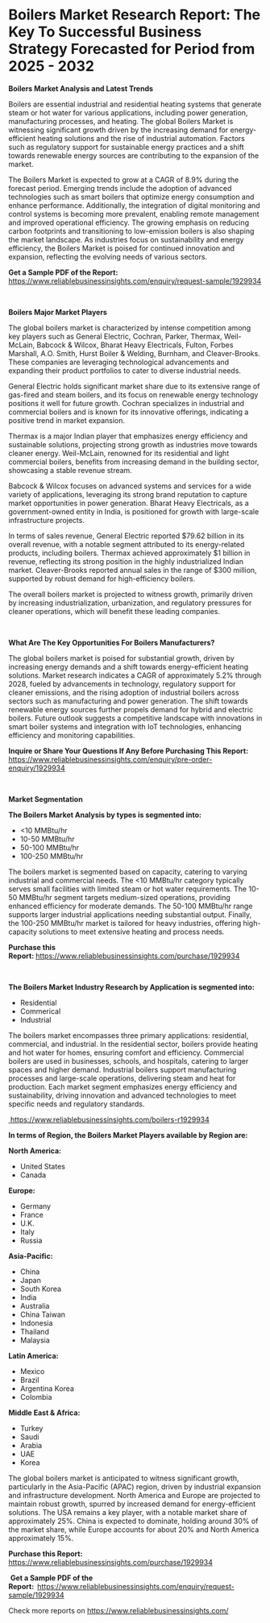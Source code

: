<p><h1>Boilers Market Research Report: The Key To Successful Business Strategy Forecasted for Period from 2025 - 2032</h1></p><p><strong>Boilers Market Analysis and Latest Trends</strong></p>
<p><p>Boilers are essential industrial and residential heating systems that generate steam or hot water for various applications, including power generation, manufacturing processes, and heating. The global Boilers Market is witnessing significant growth driven by the increasing demand for energy-efficient heating solutions and the rise of industrial automation. Factors such as regulatory support for sustainable energy practices and a shift towards renewable energy sources are contributing to the expansion of the market.</p><p>The Boilers Market is expected to grow at a CAGR of 8.9% during the forecast period. Emerging trends include the adoption of advanced technologies such as smart boilers that optimize energy consumption and enhance performance. Additionally, the integration of digital monitoring and control systems is becoming more prevalent, enabling remote management and improved operational efficiency. The growing emphasis on reducing carbon footprints and transitioning to low-emission boilers is also shaping the market landscape. As industries focus on sustainability and energy efficiency, the Boilers Market is poised for continued innovation and expansion, reflecting the evolving needs of various sectors.</p></p>
<p><strong>Get a Sample PDF of the Report:&nbsp;</strong> <a href="https://www.reliablebusinessinsights.com/enquiry/request-sample/1929934?utm_campaign=1847&utm_medium=2&utm_source=Github&utm_content=ia&utm_term=16012025&utm_id=boilers">https://www.reliablebusinessinsights.com/enquiry/request-sample/1929934</a></p>
<p>&nbsp;</p>
<p><strong>Boilers Major Market Players</strong></p>
<p><p>The global boilers market is characterized by intense competition among key players such as General Electric, Cochran, Parker, Thermax, Weil-McLain, Babcock & Wilcox, Bharat Heavy Electricals, Fulton, Forbes Marshall, A.O. Smith, Hurst Boiler & Welding, Burnham, and Cleaver-Brooks. These companies are leveraging technological advancements and expanding their product portfolios to cater to diverse industrial needs.</p><p>General Electric holds significant market share due to its extensive range of gas-fired and steam boilers, and its focus on renewable energy technology positions it well for future growth. Cochran specializes in industrial and commercial boilers and is known for its innovative offerings, indicating a positive trend in market expansion.</p><p>Thermax is a major Indian player that emphasizes energy efficiency and sustainable solutions, projecting strong growth as industries move towards cleaner energy. Weil-McLain, renowned for its residential and light commercial boilers, benefits from increasing demand in the building sector, showcasing a stable revenue stream.</p><p>Babcock & Wilcox focuses on advanced systems and services for a wide variety of applications, leveraging its strong brand reputation to capture market opportunities in power generation. Bharat Heavy Electricals, as a government-owned entity in India, is positioned for growth with large-scale infrastructure projects.</p><p>In terms of sales revenue, General Electric reported $79.62 billion in its overall revenue, with a notable segment attributed to its energy-related products, including boilers. Thermax achieved approximately $1 billion in revenue, reflecting its strong position in the highly industrialized Indian market. Cleaver-Brooks reported annual sales in the range of $300 million, supported by robust demand for high-efficiency boilers.</p><p>The overall boilers market is projected to witness growth, primarily driven by increasing industrialization, urbanization, and regulatory pressures for cleaner operations, which will benefit these leading companies.</p></p>
<p>&nbsp;</p>
<p><strong>What Are The Key Opportunities For Boilers Manufacturers?</strong></p>
<p><p>The global boilers market is poised for substantial growth, driven by increasing energy demands and a shift towards energy-efficient heating solutions. Market research indicates a CAGR of approximately 5.2% through 2028, fueled by advancements in technology, regulatory support for cleaner emissions, and the rising adoption of industrial boilers across sectors such as manufacturing and power generation. The shift towards renewable energy sources further propels demand for hybrid and electric boilers. Future outlook suggests a competitive landscape with innovations in smart boiler systems and integration with IoT technologies, enhancing efficiency and monitoring capabilities.</p></p>
<p><strong>Inquire or Share Your Questions If Any Before Purchasing This Report:</strong> <a href="https://www.reliablebusinessinsights.com/enquiry/pre-order-enquiry/1929934?utm_campaign=1847&utm_medium=2&utm_source=Github&utm_content=ia&utm_term=16012025&utm_id=boilers">https://www.reliablebusinessinsights.com/enquiry/pre-order-enquiry/1929934</a></p>
<p>&nbsp;</p>
<p><strong>Market Segmentation</strong></p>
<p><strong>The Boilers Market Analysis by types is segmented into:</strong></p>
<p><ul><li><10 MMBtu/hr</li><li>10-50 MMBtu/hr</li><li>50-100 MMBtu/hr</li><li>100-250 MMBtu/hr</li></ul></p>
<p><p>The boilers market is segmented based on capacity, catering to varying industrial and commercial needs. The <10 MMBtu/hr category typically serves small facilities with limited steam or hot water requirements. The 10-50 MMBtu/hr segment targets medium-sized operations, providing enhanced efficiency for moderate demands. The 50-100 MMBtu/hr range supports larger industrial applications needing substantial output. Finally, the 100-250 MMBtu/hr market is tailored for heavy industries, offering high-capacity solutions to meet extensive heating and process needs.</p></p>
<p><strong>Purchase this Report:&nbsp;</strong><a href="https://www.reliablebusinessinsights.com/purchase/1929934?utm_campaign=1847&utm_medium=2&utm_source=Github&utm_content=ia&utm_term=16012025&utm_id=boilers">https://www.reliablebusinessinsights.com/purchase/1929934</a></p>
<p>&nbsp;</p>
<p><strong>The Boilers Market Industry Research by Application is segmented into:</strong></p>
<p><ul><li>Residential</li><li>Commerical</li><li>Industrial</li></ul></p>
<p><p>The boilers market encompasses three primary applications: residential, commercial, and industrial. In the residential sector, boilers provide heating and hot water for homes, ensuring comfort and efficiency. Commercial boilers are used in businesses, schools, and hospitals, catering to larger spaces and higher demand. Industrial boilers support manufacturing processes and large-scale operations, delivering steam and heat for production. Each market segment emphasizes energy efficiency and sustainability, driving innovation and advanced technologies to meet specific needs and regulatory standards.</p></p>
<p><a href="https://www.reliablebusinessinsights.com/boilers-r1929934?utm_campaign=1847&utm_medium=2&utm_source=Github&utm_content=ia&utm_term=16012025&utm_id=boilers">&nbsp;https://www.reliablebusinessinsights.com/boilers-r1929934</a></p>
<p><strong>In terms of Region, the Boilers Market Players available by Region are:</strong></p>
<p>
    <p> <strong> North America: </strong>
        <ul>
            <li>United States</li>
            <li>Canada</li>
        </ul>
        </p> 
    <p> <strong> Europe: </strong>
        <ul>
            <li>Germany</li>
            <li>France</li>
            <li>U.K.</li>
            <li>Italy</li>
            <li>Russia</li>
        </ul>
        </p> 
    <p> <strong> Asia-Pacific: </strong>
        <ul>
            <li>China</li>
            <li>Japan</li>
            <li>South Korea</li>
            <li>India</li>
            <li>Australia</li>
            <li>China Taiwan</li>
            <li>Indonesia</li>
            <li>Thailand</li>
            <li>Malaysia</li>
        </ul>
        </p> 
    <p> <strong> Latin America: </strong>
        <ul>
            <li>Mexico</li>
            <li>Brazil</li>
            <li>Argentina Korea</li>
            <li>Colombia</li>
        </ul>
        </p> 
    <p> <strong> Middle East & Africa: </strong>
        <ul>
            <li>Turkey</li>
            <li>Saudi</li>
            <li>Arabia</li>
            <li>UAE</li>
            <li>Korea</li>
        </ul>
    </p>
    </p>
<p><p>The global boilers market is anticipated to witness significant growth, particularly in the Asia-Pacific (APAC) region, driven by industrial expansion and infrastructure development. North America and Europe are projected to maintain robust growth, spurred by increased demand for energy-efficient solutions. The USA remains a key player, with a notable market share of approximately 25%. China is expected to dominate, holding around 30% of the market share, while Europe accounts for about 20% and North America approximately 15%.</p></p>
<p><strong>Purchase this Report: </strong><a href="https://www.reliablebusinessinsights.com/purchase/1929934?utm_campaign=1847&utm_medium=2&utm_source=Github&utm_content=ia&utm_term=16012025&utm_id=boilers">https://www.reliablebusinessinsights.com/purchase/1929934</a></p>
<p>&nbsp;<strong>Get a Sample PDF of the Report:&nbsp;&nbsp;</strong><a href="https://www.reliablebusinessinsights.com/enquiry/request-sample/1929934?utm_campaign=1847&utm_medium=2&utm_source=Github&utm_content=ia&utm_term=16012025&utm_id=boilers">https://www.reliablebusinessinsights.com/enquiry/request-sample/1929934</a></p>
<p><strong></strong></p>
<p>Check more reports on <a href="https://www.reliablebusinessinsights.com/?utm_campaign=1847&utm_medium=2&utm_source=Github&utm_content=ia&utm_term=16012025&utm_id=boilers">https://www.reliablebusinessinsights.com/</a></p>